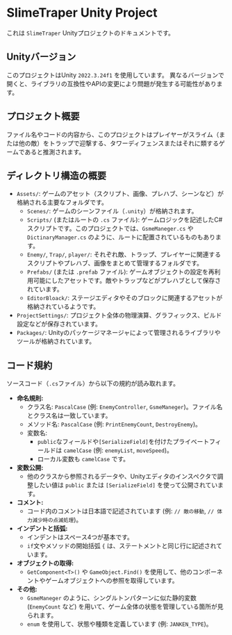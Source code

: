 # SlimeTraper Unity Project

これは `SlimeTraper` Unityプロジェクトのドキュメントです。

## Unityバージョン

このプロジェクトはUnity `2022.3.24f1` を使用しています。
異なるバージョンで開くと、ライブラリの互換性やAPIの変更により問題が発生する可能性があります。

## プロジェクト概要

ファイル名やコードの内容から、このプロジェクトはプレイヤーがスライム（または他の敵）をトラップで迎撃する、タワーディフェンスまたはそれに類するゲームであると推測されます。

## ディレクトリ構造の概要

-   `Assets/`: ゲームのアセット（スクリプト、画像、プレハブ、シーンなど）が格納される主要なフォルダです。
    -   `Scenes/`: ゲームのシーンファイル（`.unity`）が格納されます。
    -   `Scripts/` (またはルートの `.cs` ファイル): ゲームロジックを記述したC#スクリプトです。このプロジェクトでは、`GsmeManeger.cs` や `DictinaryManager.cs` のように、ルートに配置されているものもあります。
    -   `Enemy/`, `Trap/`, `player/`: それぞれ敵、トラップ、プレイヤーに関連するスクリプトやプレハブ、画像をまとめて管理するフォルダです。
    -   `Prefabs/` (または `.prefab` ファイル): ゲームオブジェクトの設定を再利用可能にしたアセットです。敵やトラップなどがプレハブとして保存されています。
    -   `EditorBloack/`: ステージエディタやそのブロックに関連するアセットが格納されているようです。
-   `ProjectSettings/`: プロジェクト全体の物理演算、グラフィックス、ビルド設定などが保存されています。
-   `Packages/`: Unityのパッケージマネージャによって管理されるライブラリやツールが格納されています。

## コード規約

ソースコード（`.cs`ファイル）から以下の規約が読み取れます。

-   **命名規則:**
    -   クラス名: `PascalCase` (例: `EnemyController`, `GsmeManeger`)。ファイル名とクラス名は一致しています。
    -   メソッド名: `PascalCase` (例: `PrintEnemyCount`, `DestroyEnemy`)。
    -   変数名:
        -   `public`なフィールドや`[SerializeField]`を付けたプライベートフィールドは `camelCase` (例: `enemyList`, `moveSpeed`)。
        -   ローカル変数も `camelCase` です。
-   **変数公開:**
    -   他のクラスから参照されるデータや、Unityエディタのインスペクタで調整したい値は `public` または `[SerializeField]` を使って公開されています。
-   **コメント:**
    -   コード内のコメントは日本語で記述されています (例: `// 敵の移動`, `// 体力減少時の点滅処理`)。
-   **インデントと括弧:**
    -   インデントはスペース4つが基本です。
    -   `if`文やメソッドの開始括弧 `{` は、ステートメントと同じ行に記述されています。
-   **オブジェクトの取得:**
    -   `GetComponent<T>()` や `GameObject.Find()` を使用して、他のコンポーネントやゲームオブジェクトへの参照を取得しています。
-   **その他:**
    -   `GsmeManeger` のように、シングルトンパターンに似た静的変数 (`EnemyCount` など) を用いて、ゲーム全体の状態を管理している箇所が見られます。
    -   `enum` を使用して、状態や種類を定義しています (例: `JANKEN_TYPE`)。
